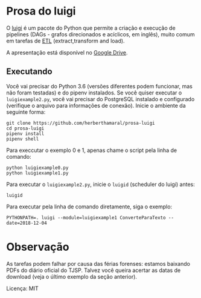 Prosa do luigi
==============


O [luigi](https://luigi.readthedocs.io/en/stable/) é um pacote do Python que
permite a criação e execução de pipelines (DAGs - grafos direcionados e
acíclicos, em inglês), muito comum em tarefas de [ETL]() (extract,transform and load).

A apresentação está disponível no [Google Drive](https://docs.google.com/presentation/d/1Rf0illRDiw4Ls0XzxqBwwqerG7JbZQ7oLypcjlSjb-0/edit#slide=id.p).


Executando
----------

Você vai precisar do Python 3.6 (versões diferentes podem funcionar, mas não
foram testadas) e do pipenv instalados. Se você quiser executar o
`luigiexample2.py`, você vai precisar do PostgreSQL instalado e configurado
(verifique o arquivo para informações de conexão). Inicie o ambiente da
seguinte forma:

    git clone https://github.com/herberthamaral/prosa-luigi
    cd prosa-luigi
    pipenv install
    pipenv shell


Para execcutar o exemplo 0 e 1, apenas chame o script pela linha de comando:

    python luigiexample0.py
    python luigiexample1.py

Para executar o `luigiexample2.py`, inicie o `luigid` (scheduler do luigi) antes:

    luigid


Para executar pela linha de comando diretamente, siga o exemplo:

    PYTHONPATH=. luigi --module=luigiexample1 ConverteParaTexto --date=2018-12-04


Observação
==========

As tarefas podem falhar por causa das férias forenses: estamos baixando PDFs do
diário oficial do TJSP. Talvez você queira acertar as datas de download (veja o
último exemplo da seção anterior).



Licença: MIT
